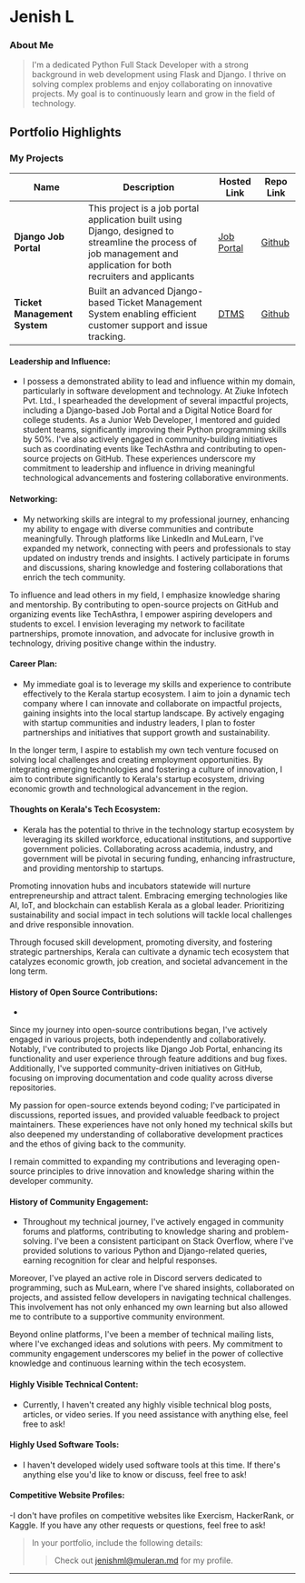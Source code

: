 # Jenish L

### About Me

> I'm a dedicated Python Full Stack Developer with a strong background in web development using Flask and Django. I thrive on solving complex problems and enjoy collaborating on innovative projects. My goal is to continuously learn and grow in the field of technology.


## Portfolio Highlights

### My Projects

| Name                | Description                                                               | Hosted Link                              | Repo Link                                                      |
|---------------------|---------------------------------------------------------------------------|------------------------------------------|----------------------------------------------------------------|
| **Django Job Portal**  | This project is a job portal application built using Django, designed to streamline the process of job management and application for both recruiters and applicants                                              | [Job Portal](https://jobportdjango.pythonanywhere.com/)    | [Github](https://github.com/jenish-ml/django-job-portal.git)             |
| **Ticket Management System**  | Built an advanced Django-based Ticket Management System enabling efficient customer support and issue tracking.                                              | [DTMS](https://dtms.pythonanywhere.com/)    | [Github](https://github.com/jenish-ml/django-ticket-management-system.git)             |

#### Leadership and Influence:

- I possess a demonstrated ability to lead and influence within my domain, particularly in software development and technology. At Ziuke Infotech Pvt. Ltd., I spearheaded the development of several impactful projects, including a Django-based Job Portal and a Digital Notice Board for college students. As a Junior Web Developer, I mentored and guided student teams, significantly improving their Python programming skills by 50%. I've also actively engaged in community-building initiatives such as coordinating events like TechAsthra and contributing to open-source projects on GitHub. These experiences underscore my commitment to leadership and influence in driving meaningful technological advancements and fostering collaborative environments.

#### Networking:

- My networking skills are integral to my professional journey, enhancing my ability to engage with diverse communities and contribute meaningfully. Through platforms like LinkedIn and MuLearn, I've expanded my network, connecting with peers and professionals to stay updated on industry trends and insights. I actively participate in forums and discussions, sharing knowledge and fostering collaborations that enrich the tech community.

To influence and lead others in my field, I emphasize knowledge sharing and mentorship. By contributing to open-source projects on GitHub and organizing events like TechAsthra, I empower aspiring developers and students to excel. I envision leveraging my network to facilitate partnerships, promote innovation, and advocate for inclusive growth in technology, driving positive change within the industry.

#### Career Plan:

- My immediate goal is to leverage my skills and experience to contribute effectively to the Kerala startup ecosystem. I aim to join a dynamic tech company where I can innovate and collaborate on impactful projects, gaining insights into the local startup landscape. By actively engaging with startup communities and industry leaders, I plan to foster partnerships and initiatives that support growth and sustainability.

In the longer term, I aspire to establish my own tech venture focused on solving local challenges and creating employment opportunities. By integrating emerging technologies and fostering a culture of innovation, I aim to contribute significantly to Kerala's startup ecosystem, driving economic growth and technological advancement in the region.

#### Thoughts on Kerala's Tech Ecosystem:

- Kerala has the potential to thrive in the technology startup ecosystem by leveraging its skilled workforce, educational institutions, and supportive government policies. Collaborating across academia, industry, and government will be pivotal in securing funding, enhancing infrastructure, and providing mentorship to startups.

Promoting innovation hubs and incubators statewide will nurture entrepreneurship and attract talent. Embracing emerging technologies like AI, IoT, and blockchain can establish Kerala as a global leader. Prioritizing sustainability and social impact in tech solutions will tackle local challenges and drive responsible innovation.

Through focused skill development, promoting diversity, and fostering strategic partnerships, Kerala can cultivate a dynamic tech ecosystem that catalyzes economic growth, job creation, and societal advancement in the long term.


#### History of Open Source Contributions:

- 
Since my journey into open-source contributions began, I've actively engaged in various projects, both independently and collaboratively. Notably, I've contributed to projects like Django Job Portal, enhancing its functionality and user experience through feature additions and bug fixes. Additionally, I've supported community-driven initiatives on GitHub, focusing on improving documentation and code quality across diverse repositories.

My passion for open-source extends beyond coding; I've participated in discussions, reported issues, and provided valuable feedback to project maintainers. These experiences have not only honed my technical skills but also deepened my understanding of collaborative development practices and the ethos of giving back to the community.

I remain committed to expanding my contributions and leveraging open-source principles to drive innovation and knowledge sharing within the developer community.

#### History of Community Engagement:

-  Throughout my technical journey, I've actively engaged in community forums and platforms, contributing to knowledge sharing and problem-solving. I've been a consistent participant on Stack Overflow, where I've provided solutions to various Python and Django-related queries, earning recognition for clear and helpful responses.

Moreover, I've played an active role in Discord servers dedicated to programming, such as MuLearn, where I've shared insights, collaborated on projects, and assisted fellow developers in navigating technical challenges. This involvement has not only enhanced my own learning but also allowed me to contribute to a supportive community environment.

Beyond online platforms, I've been a member of technical mailing lists, where I've exchanged ideas and solutions with peers. My commitment to community engagement underscores my belief in the power of collective knowledge and continuous learning within the tech ecosystem.

#### Highly Visible Technical Content:

- Currently, I haven't created any highly visible technical blog posts, articles, or video series. If you need assistance with anything else, feel free to ask!

#### Highly Used Software Tools:

- I haven't developed widely used software tools at this time. If there's anything else you'd like to know or discuss, feel free to ask!

#### Competitive Website Profiles:

-I don't have profiles on competitive websites like Exercism, HackerRank, or Kaggle. If you have any other requests or questions, feel free to ask!



> In your portfolio, include the following details:
>> Check out [jenishml@muleran.md](./profiles/jenishml@muleran.md) for my profile.

---
